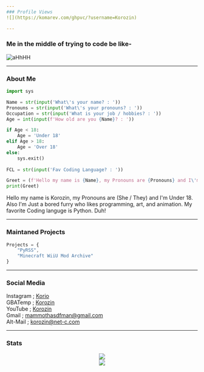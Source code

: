 ```yaml
---
### Profile Views
![](https://komarev.com/ghpvc/?username=Korozin)

---
```

### Me in the middle of trying to code be like-
![aHhHH](https://user-images.githubusercontent.com/90534409/202776322-69b69f3b-4bd9-4848-b7aa-8b8e56750dfb.gif)

---
### About Me
```python
import sys

Name = str(input('What\'s your name? : '))
Pronouns = str(input('What\'s your pronouns? : '))
Occupation = str(input('What is your job / hobbies? : '))
Age = int(input(f'How old are you {Name}? : '))

if Age < 18:
    Age = 'Under 18'
elif Age > 18:
    Age = 'Over 18'
else:
    sys.exit()
   
FCL = str(input('Fav Coding Language? : '))

Greet = (f'Hello my name is {Name}, my Pronouns are {Pronouns} and I\'m {Age}. Also I\'m {Occupation}. My favorite Coding languge is {FCL}!')
print(Greet)

```

Hello my name is Korozin, my Pronouns are (She / They) and I'm Under 18. Also I'm Just a bored furry who likes programming, art, and animation. My favorite Coding languge is Python. Duh!

---
### Maintaned Projects
```javascript
Projects = {
    "PyRSS",
    "Minecraft WiiU Mod Archive"
}
```
---


### Social Media

Instagram ; [Korio](https://www.instagram.com/korozin_alt/)
<br/>
GBATemp ; [Korozin](https://gbatemp.net/members/korozin.571007/)
<br/>
YouTube ; [Korozin](https://www.youtube.com/channel/UCUBwuQleW8P3NRDlaJZviuQ)
<br/>
Gmail ; mammothasdfman@gmail.com
<br/>
Alt-Mail ; korozin@net-c.com

---


### Stats
<!-- thx Cedeke -->

<div align="center">
    <img align="center" src="https://github-readme-stats.vercel.app/api/top-langs/?username=Korozin&layout=compact&theme=github_dark&count_private=true" /><br />    
    <img align="center" src="https://github-readme-stats.vercel.app/api?username=Korozin&show_icons=true&theme=github_dark&count_private=true" /><br />
</div>
<!--
**Korozin/Korozin** is a ✨ _special_ ✨ repository because its `README.md` (this file) appears on your GitHub profile.

Here are some ideas to get you started:

- 🔭 I’m currently working on ...
- 🌱 I’m currently learning ...
- 👯 I’m looking to collaborate on ...
- 🤔 I’m looking for help with ...
- 💬 Ask me about ...
- 📫 How to reach me: ...
- 😄 Pronouns: ...
- ⚡ Fun fact: ...
-->
###
---
